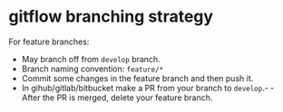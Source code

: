 # gitflow branching strategy

For feature branches:

- May branch off from `develop` branch.
- Branch naming convention: `feature/*`
- Commit some changes in the feature branch and then push it.
- In gihub/gitlab/bitbucket make a PR from your branch to `develop`.- - After the PR is merged, delete your feature branch.
